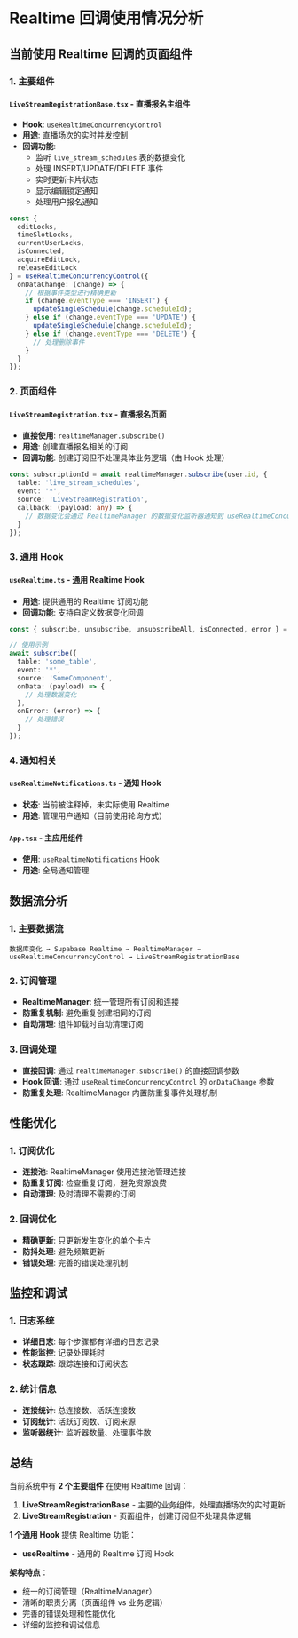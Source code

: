 # Realtime 回调使用情况分析

## 当前使用 Realtime 回调的页面组件

### 1. 主要组件

#### `LiveStreamRegistrationBase.tsx` - 直播报名主组件
- **Hook**: `useRealtimeConcurrencyControl`
- **用途**: 直播场次的实时并发控制
- **回调功能**:
  - 监听 `live_stream_schedules` 表的数据变化
  - 处理 INSERT/UPDATE/DELETE 事件
  - 实时更新卡片状态
  - 显示编辑锁定通知
  - 处理用户报名通知

```typescript
const { 
  editLocks, 
  timeSlotLocks, 
  currentUserLocks, 
  isConnected,
  acquireEditLock, 
  releaseEditLock 
} = useRealtimeConcurrencyControl({
  onDataChange: (change) => {
    // 根据事件类型进行精确更新
    if (change.eventType === 'INSERT') {
      updateSingleSchedule(change.scheduleId);
    } else if (change.eventType === 'UPDATE') {
      updateSingleSchedule(change.scheduleId);
    } else if (change.eventType === 'DELETE') {
      // 处理删除事件
    }
  }
});
```

### 2. 页面组件

#### `LiveStreamRegistration.tsx` - 直播报名页面
- **直接使用**: `realtimeManager.subscribe()`
- **用途**: 创建直播报名相关的订阅
- **回调功能**: 创建订阅但不处理具体业务逻辑（由 Hook 处理）

```typescript
const subscriptionId = await realtimeManager.subscribe(user.id, {
  table: 'live_stream_schedules',
  event: '*',
  source: 'LiveStreamRegistration',
  callback: (payload: any) => {
    // 数据变化会通过 RealtimeManager 的数据变化监听器通知到 useRealtimeConcurrencyControl
  }
});
```

### 3. 通用 Hook

#### `useRealtime.ts` - 通用 Realtime Hook
- **用途**: 提供通用的 Realtime 订阅功能
- **回调功能**: 支持自定义数据变化回调

```typescript
const { subscribe, unsubscribe, unsubscribeAll, isConnected, error } = useRealtime();

// 使用示例
await subscribe({
  table: 'some_table',
  event: '*',
  source: 'SomeComponent',
  onData: (payload) => {
    // 处理数据变化
  },
  onError: (error) => {
    // 处理错误
  }
});
```

### 4. 通知相关

#### `useRealtimeNotifications.ts` - 通知 Hook
- **状态**: 当前被注释掉，未实际使用 Realtime
- **用途**: 管理用户通知（目前使用轮询方式）

#### `App.tsx` - 主应用组件
- **使用**: `useRealtimeNotifications` Hook
- **用途**: 全局通知管理

## 数据流分析

### 1. 主要数据流
```
数据库变化 → Supabase Realtime → RealtimeManager → useRealtimeConcurrencyControl → LiveStreamRegistrationBase
```

### 2. 订阅管理
- **RealtimeManager**: 统一管理所有订阅和连接
- **防重复机制**: 避免重复创建相同的订阅
- **自动清理**: 组件卸载时自动清理订阅

### 3. 回调处理
- **直接回调**: 通过 `realtimeManager.subscribe()` 的直接回调参数
- **Hook 回调**: 通过 `useRealtimeConcurrencyControl` 的 `onDataChange` 参数
- **防重复处理**: RealtimeManager 内置防重复事件处理机制

## 性能优化

### 1. 订阅优化
- **连接池**: RealtimeManager 使用连接池管理连接
- **防重复订阅**: 检查重复订阅，避免资源浪费
- **自动清理**: 及时清理不需要的订阅

### 2. 回调优化
- **精确更新**: 只更新发生变化的单个卡片
- **防抖处理**: 避免频繁更新
- **错误处理**: 完善的错误处理机制

## 监控和调试

### 1. 日志系统
- **详细日志**: 每个步骤都有详细的日志记录
- **性能监控**: 记录处理耗时
- **状态跟踪**: 跟踪连接和订阅状态

### 2. 统计信息
- **连接统计**: 总连接数、活跃连接数
- **订阅统计**: 活跃订阅数、订阅来源
- **监听器统计**: 监听器数量、处理事件数

## 总结

当前系统中有 **2 个主要组件** 在使用 Realtime 回调：

1. **LiveStreamRegistrationBase** - 主要的业务组件，处理直播场次的实时更新
2. **LiveStreamRegistration** - 页面组件，创建订阅但不处理具体逻辑

**1 个通用 Hook** 提供 Realtime 功能：
- **useRealtime** - 通用的 Realtime 订阅 Hook

**架构特点**：
- 统一的订阅管理（RealtimeManager）
- 清晰的职责分离（页面组件 vs 业务逻辑）
- 完善的错误处理和性能优化
- 详细的监控和调试信息
